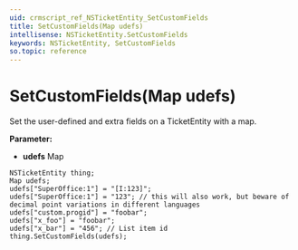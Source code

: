 ```yaml
---
uid: crmscript_ref_NSTicketEntity_SetCustomFields
title: SetCustomFields(Map udefs)
intellisense: NSTicketEntity.SetCustomFields
keywords: NSTicketEntity, SetCustomFields
so.topic: reference
---
```


# SetCustomFields(Map udefs)

Set the user-defined and extra fields on a TicketEntity with a map.

**Parameter:** 
* **udefs** Map

```crmscript
NSTicketEntity thing;
Map udefs;
udefs["SuperOffice:1"] = "[I:123]";
udefs["SuperOffice:1"] = "123"; // this will also work, but beware of decimal point variations in different languages
udefs["custom.progid"] = "foobar";
udefs["x_foo"] = "foobar";
udefs["x_bar"] = "456"; // List item id
thing.SetCustomFields(udefs);
```

